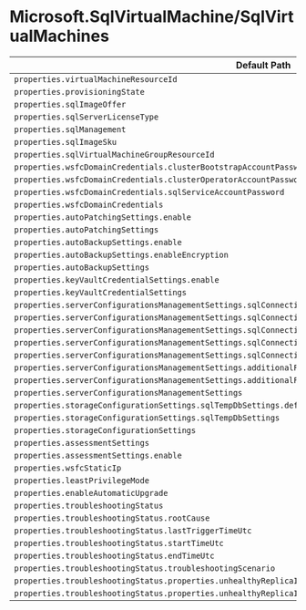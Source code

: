 # Microsoft.SqlVirtualMachine/SqlVirtualMachines

| Default Path | Alias |
|---|---|
| `properties.virtualMachineResourceId` | `Microsoft.SqlVirtualMachine/SqlVirtualMachines/virtualMachineResourceId` |
| `properties.provisioningState` | `Microsoft.SqlVirtualMachine/SqlVirtualMachines/provisioningState` |
| `properties.sqlImageOffer` | `Microsoft.SqlVirtualMachine/SqlVirtualMachines/sqlImageOffer` |
| `properties.sqlServerLicenseType` | `Microsoft.SqlVirtualMachine/SqlVirtualMachines/sqlServerLicenseType` |
| `properties.sqlManagement` | `Microsoft.SqlVirtualMachine/SqlVirtualMachines/sqlManagement` |
| `properties.sqlImageSku` | `Microsoft.SqlVirtualMachine/SqlVirtualMachines/sqlImageSku` |
| `properties.sqlVirtualMachineGroupResourceId` | `Microsoft.SqlVirtualMachine/SqlVirtualMachines/sqlVirtualMachineGroupResourceId` |
| `properties.wsfcDomainCredentials.clusterBootstrapAccountPassword` | `Microsoft.SqlVirtualMachine/SqlVirtualMachines/wsfcDomainCredentials.clusterBootstrapAccountPassword` |
| `properties.wsfcDomainCredentials.clusterOperatorAccountPassword` | `Microsoft.SqlVirtualMachine/SqlVirtualMachines/wsfcDomainCredentials.clusterOperatorAccountPassword` |
| `properties.wsfcDomainCredentials.sqlServiceAccountPassword` | `Microsoft.SqlVirtualMachine/SqlVirtualMachines/wsfcDomainCredentials.sqlServiceAccountPassword` |
| `properties.wsfcDomainCredentials` | `Microsoft.SqlVirtualMachine/SqlVirtualMachines/wsfcDomainCredentials` |
| `properties.autoPatchingSettings.enable` | `Microsoft.SqlVirtualMachine/SqlVirtualMachines/autoPatchingSettings.enable` |
| `properties.autoPatchingSettings` | `Microsoft.SqlVirtualMachine/SqlVirtualMachines/autoPatchingSettings` |
| `properties.autoBackupSettings.enable` | `Microsoft.SqlVirtualMachine/SqlVirtualMachines/autoBackupSettings.enable` |
| `properties.autoBackupSettings.enableEncryption` | `Microsoft.SqlVirtualMachine/SqlVirtualMachines/autoBackupSettings.enableEncryption` |
| `properties.autoBackupSettings` | `Microsoft.SqlVirtualMachine/SqlVirtualMachines/autoBackupSettings` |
| `properties.keyVaultCredentialSettings.enable` | `Microsoft.SqlVirtualMachine/SqlVirtualMachines/keyVaultCredentialSettings.enable` |
| `properties.keyVaultCredentialSettings` | `Microsoft.SqlVirtualMachine/SqlVirtualMachines/keyVaultCredentialSettings` |
| `properties.serverConfigurationsManagementSettings.sqlConnectivityUpdateSettings.connectivityType` | `Microsoft.SqlVirtualMachine/SqlVirtualMachines/serverConfigurationsManagementSettings.sqlConnectivityUpdateSettings.connectivityType` |
| `properties.serverConfigurationsManagementSettings.sqlConnectivityUpdateSettings.port` | `Microsoft.SqlVirtualMachine/SqlVirtualMachines/serverConfigurationsManagementSettings.sqlConnectivityUpdateSettings.port` |
| `properties.serverConfigurationsManagementSettings.sqlConnectivityUpdateSettings.sqlAuthUpdateUserName` | `Microsoft.SqlVirtualMachine/SqlVirtualMachines/serverConfigurationsManagementSettings.sqlConnectivityUpdateSettings.sqlAuthUpdateUserName` |
| `properties.serverConfigurationsManagementSettings.sqlConnectivityUpdateSettings.sqlAuthUpdatePassword` | `Microsoft.SqlVirtualMachine/SqlVirtualMachines/serverConfigurationsManagementSettings.sqlConnectivityUpdateSettings.sqlAuthUpdatePassword` |
| `properties.serverConfigurationsManagementSettings.sqlConnectivityUpdateSettings` | `Microsoft.SqlVirtualMachine/SqlVirtualMachines/serverConfigurationsManagementSettings.sqlConnectivityUpdateSettings` |
| `properties.serverConfigurationsManagementSettings.additionalFeaturesServerConfigurations.isRServicesEnabled` | `Microsoft.SqlVirtualMachine/SqlVirtualMachines/serverConfigurationsManagementSettings.additionalFeaturesServerConfigurations.isRServicesEnabled` |
| `properties.serverConfigurationsManagementSettings.additionalFeaturesServerConfigurations` | `Microsoft.SqlVirtualMachine/SqlVirtualMachines/serverConfigurationsManagementSettings.additionalFeaturesServerConfigurations` |
| `properties.serverConfigurationsManagementSettings` | `Microsoft.SqlVirtualMachine/SqlVirtualMachines/serverConfigurationsManagementSettings` |
| `properties.storageConfigurationSettings.sqlTempDbSettings.defaultFilePath` | `Microsoft.SqlVirtualMachine/SqlVirtualMachines/storageConfigurationSettings.sqlTempDbSettings.defaultFilePath` |
| `properties.storageConfigurationSettings.sqlTempDbSettings` | `Microsoft.SqlVirtualMachine/SqlVirtualMachines/storageConfigurationSettings.sqlTempDbSettings` |
| `properties.storageConfigurationSettings` | `Microsoft.SqlVirtualMachine/SqlVirtualMachines/storageConfigurationSettings` |
| `properties.assessmentSettings` | `Microsoft.SqlVirtualMachine/sqlVirtualMachines/assessmentSettings` |
| `properties.assessmentSettings.enable` | `Microsoft.SqlVirtualMachine/sqlVirtualMachines/assessmentSettings.enable` |
| `properties.wsfcStaticIp` | `Microsoft.SqlVirtualMachine/sqlVirtualMachines/wsfcStaticIp` |
| `properties.leastPrivilegeMode` | `Microsoft.SqlVirtualMachine/sqlVirtualMachines/leastPrivilegeMode` |
| `properties.enableAutomaticUpgrade` | `Microsoft.SqlVirtualMachine/sqlVirtualMachines/enableAutomaticUpgrade` |
| `properties.troubleshootingStatus` | `Microsoft.SqlVirtualMachine/sqlVirtualMachines/troubleshootingStatus` |
| `properties.troubleshootingStatus.rootCause` | `Microsoft.SqlVirtualMachine/sqlVirtualMachines/troubleshootingStatus.rootCause` |
| `properties.troubleshootingStatus.lastTriggerTimeUtc` | `Microsoft.SqlVirtualMachine/sqlVirtualMachines/troubleshootingStatus.lastTriggerTimeUtc` |
| `properties.troubleshootingStatus.startTimeUtc` | `Microsoft.SqlVirtualMachine/sqlVirtualMachines/troubleshootingStatus.startTimeUtc` |
| `properties.troubleshootingStatus.endTimeUtc` | `Microsoft.SqlVirtualMachine/sqlVirtualMachines/troubleshootingStatus.endTimeUtc` |
| `properties.troubleshootingStatus.troubleshootingScenario` | `Microsoft.SqlVirtualMachine/sqlVirtualMachines/troubleshootingStatus.troubleshootingScenario` |
| `properties.troubleshootingStatus.properties.unhealthyReplicaInfo` | `Microsoft.SqlVirtualMachine/sqlVirtualMachines/troubleshootingStatus.unhealthyReplicaInfo` |
| `properties.troubleshootingStatus.properties.unhealthyReplicaInfo.availabilityGroupName` | `Microsoft.SqlVirtualMachine/sqlVirtualMachines/troubleshootingStatus.unhealthyReplicaInfo.availabilityGroupName` |

